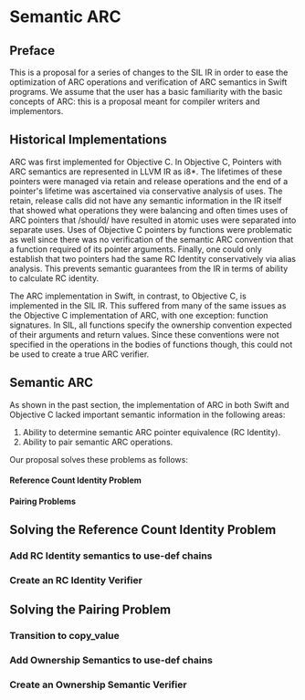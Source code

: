 
# Semantic ARC

## Preface

This is a proposal for a series of changes to the SIL IR in order to ease the optimization of ARC operations and verification of ARC semantics in Swift programs. We assume that the user has a basic familiarity with the basic concepts of ARC: this is a proposal meant for compiler writers and implementors.

## Historical Implementations

ARC was first implemented for Objective C. In Objective C, Pointers with ARC semantics are represented in LLVM IR as i8*. The lifetimes of these pointers were managed via retain and release operations and the end of a pointer's lifetime was ascertained via conservative analysis of uses. The retain, release calls did not have any semantic information in the IR itself that showed what operations they were balancing and often times uses of ARC pointers that /should/ have resulted in atomic uses were separated into separate uses. Uses of Objective C pointers by functions were problematic as well since there was no verification of the semantic ARC convention that a function required of its pointer arguments. Finally, one could only establish that two pointers had the same RC Identity conservatively via alias analysis. This prevents semantic guarantees from the IR in terms of ability to calculate RC identity.

The ARC implementation in Swift, in contrast, to Objective C, is implemented in the SIL IR. This suffered from many of the same issues as the Objective C implementation of ARC, with one exception: function signatures. In SIL, all functions specify the ownership convention expected of their arguments and return values. Since these conventions were not specified in the operations in the bodies of functions though, this could not be used to create a true ARC verifier.

## Semantic ARC

As shown in the past section, the implementation of ARC in both Swift and Objective C lacked important semantic information in the following areas:

1. Ability to determine semantic ARC pointer equivalence (RC Identity).
2. Ability to pair semantic ARC operations.

Our proposal solves these problems as follows:

#### Reference Count Identity Problem

#### Pairing Problems

## Solving the Reference Count Identity Problem

### Add RC Identity semantics to use-def chains

### Create an RC Identity Verifier

## Solving the Pairing Problem

### Transition to copy_value

### Add Ownership Semantics to use-def chains

### Create an Ownership Semantic Verifier

